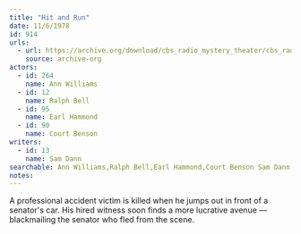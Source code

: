 ```yaml
---
title: "Hit and Run"
date: 11/6/1978
id: 914
urls: 
  - url: https://archive.org/download/cbs_radio_mystery_theater/cbs_radio_mystery_theater-0901-0950.zip/cbs_radio_mystery_theater-0901-0950%2Fcbsrmt_0914_hit_and_run.mp3
    source: archive-org
actors:  
  - id: 264
    name: Ann Williams  
  - id: 12
    name: Ralph Bell  
  - id: 95
    name: Earl Hammond  
  - id: 90
    name: Court Benson
writers:  
  - id: 13
    name: Sam Dann
searchable: Ann Williams,Ralph Bell,Earl Hammond,Court Benson Sam Dann
notes:  
---
```

A professional accident victim is killed when he jumps out in front of a senator's car. His hired witness soon finds a more lucrative avenue — blackmailing the senator who fled from the scene.